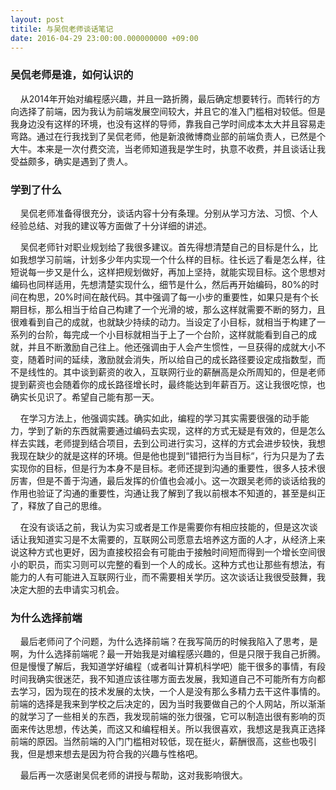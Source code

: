 ```yaml
---
layout: post
titile: 与吴侃老师谈话笔记
date: 2016-04-29 23:00:00.000000000 +09:00
---
```

### 吴侃老师是谁，如何认识的
&#160;&#160;&#160;&#160;从2014年开始对编程感兴趣，并且一路折腾，最后确定想要转行。而转行的方向选择了前端，因为我认为前端发展空间较大，并且它的准入门槛相对较低。但是我身边没有这样的环境，也没有这样的导师，靠我自己学时间成本太大并且容易走弯路。通过在行我找到了吴侃老师，他是新浪微博商业部的前端负责人，已然是个大牛。本来是一次付费交流，当老师知道我是学生时，执意不收费，并且谈话让我受益颇多，确实是遇到了贵人。
### 学到了什么
&#160;&#160;&#160;&#160;吴侃老师准备得很充分，谈话内容十分有条理。分别从学习方法、习惯、个人经验总结、对我的建议等方面做了十分详细的讲述。

&#160;&#160;&#160;&#160;吴侃老师针对职业规划给了我很多建议。首先得想清楚自己的目标是什么，比如我想学习前端，计划多少年内实现一个什么样的目标。往长远了看是怎么样，往短说每一步又是什么，这样把规划做好，再加上坚持，就能实现目标。这个思想对编码也同样适用，先想清楚实现什么，细节是什么，然后再开始编码，80%的时间在构思，20%时间在敲代码。其中强调了每一小步的重要性，如果只是有个长期目标，那么相当于给自己构建了一个光滑的坡，那么这样就需要不断的努力，且很难看到自己的成就，也就缺少持续的动力。当设定了小目标，就相当于构建了一系列的台阶，每完成一个小目标就相当于上了一个台阶，这样就能看到自己的成就，并且不断激励自己往上。他还强调由于人会产生惯性，一旦获得的成就大小不变，随着时间的延续，激励就会消失，所以给自己的成长路径要设定成指数型，而不是线性的。其中谈到薪资的收入，互联网行业的薪酬高是众所周知的，但是老师提到薪资也会随着你的成长路径增长时，最终能达到年薪百万。这让我很吃惊，也确实长见识了。希望自己能有那一天。

&#160;&#160;&#160;&#160;在学习方法上，他强调实践。确实如此，编程的学习其实需要很强的动手能力，学到了新的东西就需要通过编码去实现，这样的方式无疑是有效的，但是怎么样去实践，老师提到结合项目，去到公司进行实习，这样的方式会进步较快，我想我现在缺少的就是这样的环境。但是他也提到“错把行为当目标“，行为只是为了去实现你的目标，但是行为本身不是目标。老师还提到沟通的重要性，很多人技术很厉害，但是不善于沟通，最后发挥的价值也会减小。这一次跟吴老师的谈话给我的作用也验证了沟通的重要性，沟通让我了解到了我以前根本不知道的，甚至是纠正了，释放了自己的思维。

&#160;&#160;&#160;&#160;在没有谈话之前，我认为实习或者是工作是需要你有相应技能的，但是这次谈话让我知道实习是不太需要的，互联网公司愿意去培养这方面的人才，从经济上来说这种方式也更好，因为直接校招会有可能由于接触时间短而得到一个增长空间很小的职员，而实习则可以完整的看到一个人的成长。这种方式也让那些有想法，有能力的人有可能进入互联网行业，而不需要相关学历。这次谈话让我很受鼓舞，我决定大胆的去申请实习机会。

### 为什么选择前端
&#160;&#160;&#160;&#160;最后老师问了个问题，为什么选择前端？在我写简历的时候我陷入了思考，是啊，为什么选择前端呢？最一开始我是对编程感兴趣的，但是只限于我自己折腾。但是慢慢了解后，我知道学好编程（或者叫计算机科学吧）能干很多的事情，有段时间我确实很迷茫，我不知道应该往哪方面去发展，我知道自己不可能所有方向都去学习，因为现在的技术发展的太快，一个人是没有那么多精力去干这件事情的。前端的选择是我来到学校之后决定的，因为当时我要做自己的个人网站，所以渐渐的就学习了一些相关的东西，我发现前端的张力很强，它可以制造出很有影响的页面来传达思想，传达美，而这又和编程相关。所以我很喜欢，我想这是我真正选择前端的原因。当然前端的入门门槛相对较低，现在挺火，薪酬很高，这些也吸引我，但是想来想去是因为符合我的兴趣与性格吧。

&#160;&#160;&#160;&#160;最后再一次感谢吴侃老师的讲授与帮助，这对我影响很大。